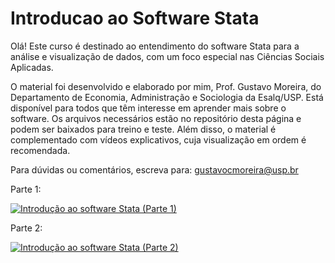 # Introducao ao Software Stata

Olá! Este curso é destinado ao entendimento do software Stata para a análise e visualização de dados, com um foco especial nas Ciências Sociais Aplicadas.

O material foi desenvolvido e elaborado por mim, Prof. Gustavo Moreira, do Departamento de Economia, Administração e Sociologia da Esalq/USP. Está disponível para todos que têm interesse em aprender mais sobre o software. Os arquivos necessários estão no repositório desta página e podem ser baixados para treino e teste. Além disso, o material é complementado com vídeos explicativos, cuja visualização em ordem é recomendada.

Para dúvidas ou comentários, escreva para: gustavocmoreira@usp.br

Parte 1:

[![Introdução ao software Stata (Parte 1)](https://markdown-videos-api.jorgenkh.no/url?url=https%3A%2F%2Fwww.youtube.com%2Fwatch%3Fv%3DGCFZStzzQDs%26ab_channel%3DGustavo)](https://www.youtube.com/watch?v=GCFZStzzQDs&ab_channel=Gustavo)

Parte 2:

[![Introdução ao software Stata (Parte 2)](https://markdown-videos-api.jorgenkh.no/url?url=https%3A%2F%2Fwww.youtube.com%2Fwatch%3Fv%3DKWcIyeIFnCc&ab_channel=Gustavo)](https://www.youtube.com/watch?v=KWcIyeIFnCc&ab_channel=Gustavo)


